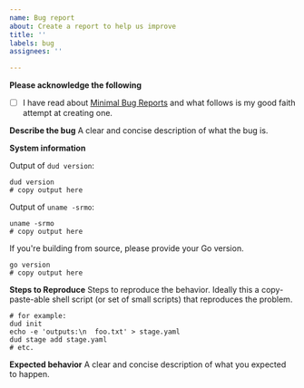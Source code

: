 ```yaml
---
name: Bug report
about: Create a report to help us improve
title: ''
labels: bug
assignees: ''

---
```


**Please acknowledge the following**
- [ ] I have read about [Minimal Bug Reports][bugs] and what follows is my good faith attempt at creating one.

**Describe the bug**
A clear and concise description of what the bug is.

**System information**

Output of `dud version`:
```
dud version
# copy output here
```

Output of `uname -srmo`:
```
uname -srmo
# copy output here
```

If you're building from source, please provide your Go version.
```
go version
# copy output here
```

**Steps to Reproduce**
Steps to reproduce the behavior. Ideally this a copy-paste-able shell script (or
set of small scripts) that reproduces the problem.
```
# for example:
dud init
echo -e 'outputs:\n  foo.txt' > stage.yaml
dud stage add stage.yaml
# etc.
```

**Expected behavior**
A clear and concise description of what you expected to happen.


[bugs]: https://matthewrocklin.com/blog/work/2018/02/28/minimal-bug-reports
